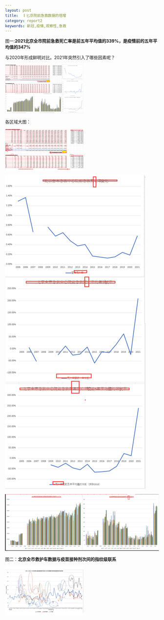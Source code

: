 ```yaml
---
layout: post
title:  丬匕京院前急救数据的倍增
category: report2
keywords: 新冠,疫情,观察性,急救
---
```


图一:**2021北京全市院前急救死亡率是前五年平均值的339%，是疫情前的五年平均值的347%**

与2020年形成鲜明对比。2021年突然引入了哪些因素呢？

<img src="https://raw.githubusercontent.com/reporthole/report5/main/QQ%E6%88%AA%E5%9B%BE20230204174158.png" style="zoom:25%;" />

各区域大图：

<img src="https://raw.githubusercontent.com/reporthole/report5/main/%E9%99%A2%E5%89%8D%E6%80%A5%E6%95%91%E5%88%861se.png" style="zoom:25%;" />



![](https://raw.githubusercontent.com/reporthole/report5/main/%E9%99%A2%E5%89%8D%E6%80%A5%E6%95%91%E5%88%862se.png)



![](https://raw.githubusercontent.com/reporthole/report5/main/%E9%99%A2%E5%89%8D%E6%80%A5%E6%95%91%E5%88%863se.png)



图二：**北京全市救护车数据与疫苗接种剂次间的指纹级联系** 

<img src="https://raw.githubusercontent.com/reporthole/report5/main/%E6%8C%87%E7%BA%B9%E8%81%94%E7%B3%BB%20%E5%9C%88%20yu.png" style="zoom:25%;" />